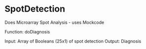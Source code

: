 # SpotDetection
Does Microarray Spot Analysis - uses Mockcode


Function: doDiagnosis

Input: Array of Booleans (25x1) of spot detection
Output: Diagnosis
